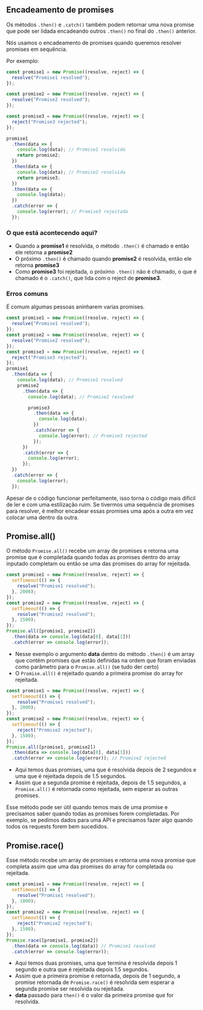 ## Encadeamento de promises

Os métodos `.then()` e `.catch()` também podem retornar uma nova promise que pode ser lidada encadeando outros `.then()` no final do `.then()` anterior.

Nós usamos o encadeamento de promises quando queremos resolver promises em sequência.

Por exemplo:

```javascript
const promise1 = new Promise((resolve, reject) => {
  resolve("Promise1 resolved");
});

const promise2 = new Promise((resolve, reject) => {
  resolve("Promise2 resolved");
});

const promise3 = new Promise((resolve, reject) => {
  reject("Promise3 rejected");
});

promise1
  .then(data => {
    console.log(data); // Promise1 resolvida
    return promise2;
  })
  .then(data => {
    console.log(data); // Promise2 resolvida
    return promise3;
  })
  .then(data => {
    console.log(data);
  })
  .catch(error => {
    console.log(error); // Promise3 rejeitada
  });
```

### O que está acontecendo aqui?

- Quando a **promise1** é resolvida, o método `.then()` é chamado e então ele retorna a **promise2**
- O próximo `.then()` é chamado quando **promise2** é resolvida, então ele retorna **promise3**
- Como **promise3** foi rejeitada, o próximo `.then()` não é chamado, o que é chamado é o `.catch()`, que lida com o reject de **promise3**.

### Erros comuns

É comum algumas pessoas aninharem varias promises.

```javascript
const promise1 = new Promise((resolve, reject) => {
  resolve("Promise1 resolved");
});
const promise2 = new Promise((resolve, reject) => {
  resolve("Promise2 resolved");
});
const promise3 = new Promise((resolve, reject) => {
  reject("Promise3 rejected");
});
promise1
  .then(data => {
    console.log(data); // Promise1 resolved
    promise2
      .then(data => {
        console.log(data); // Promise2 resolved

        promise3
          .then(data => {
            console.log(data);
          })
          .catch(error => {
            console.log(error); // Promise3 rejected
          });
      })
      .catch(error => {
        console.log(error);
      });
  })
  .catch(error => {
    console.log(error);
  });
```

Apesar de o código funcionar perfeitamente, isso torna o código mais dificil de ler e com uma estilização ruim. Se tivermos uma sequência de promises para resolver, é melhor encadear essas promises uma após a outra em vez colocar uma dentro da outra.

## Promise.all()

O método `Promise.all()` recebe um array de promises e retorna uma promise que é completada quando todas as promises dentro do array inputado completam ou então se uma das promises do array for rejeitada.

```javascript
const promise1 = new Promise((resolve, reject) => {
  setTimeout(() => {
    resolve("Promise1 resolved");
  }, 2000);
});
const promise2 = new Promise((resolve, reject) => {
  setTimeout(() => {
    resolve("Promise2 resolved");
  }, 1500);
});
Promise.all([promise1, promise2])
  .then(data => console.log(data[0], data[1]))
  .catch(error => console.log(error));
```

- Nesse exemplo o argumento **data** dentro do método `.then()` é um array que contém promises que estão definidas na ordem que foram enviadas como parâmetro para o `Promise.all()` (se tudo der certo)
- O `Promise.all()` é rejeitado quando a primeira promise do array for rejeitada.

```javascript
const promise1 = new Promise((resolve, reject) => {
  setTimeout(() => {
    resolve("Promise1 resolved");
  }, 2000);
});
const promise2 = new Promise((resolve, reject) => {
  setTimeout(() => {
    reject("Promise2 rejected");
  }, 1500);
});
Promise.all([promise1, promise2])
  .then(data => console.log(data[0], data[1]))
  .catch(error => console.log(error)); // Promise2 rejected
```

- Aqui temos duas promises, uma que é resolvida depois de 2 segundos e uma que é rejeitada depois de 1.5 segundos.
- Assim que a segunda promise é rejeitada, depois de 1.5 segundos, a `Promise.all()` é retornada como rejeitada, sem esperar as outras promises.

Esse método pode ser útil quando temos mais de uma promise e precisamos saber quando todas as promises forem completadas. Por exemplo, se pedimos dados para uma API e precisamos fazer algo quando todos os requests forem bem sucedidos.

## Promise.race()

Esse método recebe um array de promises e retorna uma nova promise que completa assim que uma das promises do array for completada ou rejeitada.

```javascript
const promise1 = new Promise((resolve, reject) => {
  setTimeout(() => {
    resolve("Promise1 resolved");
  }, 1000);
});
const promise2 = new Promise((resolve, reject) => {
  setTimeout(() => {
    reject("Promise2 rejected");
  }, 1500);
});
Promise.race([promise1, promise2])
  .then(data => console.log(data)) // Promise1 resolved
  .catch(error => console.log(error));
```

- Aqui temos duas promises, uma que termina é resolvida depois 1 segundo e outra que é rejeitada depois 1.5 segundos.
- Assim que a primeira promise é retornada, depois de 1 segundo, a promise retornada de `Promise.race()` é resolvida sem esperar a segunda promise ser resolvida ou rejeitada.
- **data** passado para `then()` é o valor da primeira promise que for resolvida.
